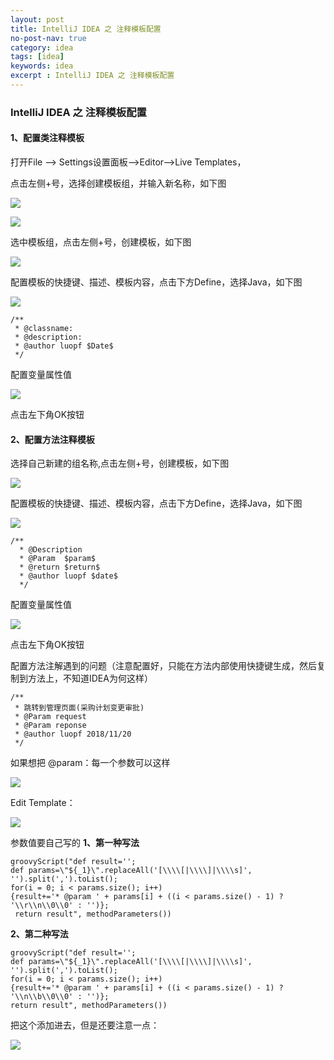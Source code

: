 ```yaml
---
layout: post
title: IntelliJ IDEA 之 注释模板配置
no-post-nav: true
category: idea
tags: [idea]
keywords: idea
excerpt : IntelliJ IDEA 之 注释模板配置
---
```


### IntelliJ IDEA 之 注释模板配置

#### 1、配置类注释模板

打开File --> Settings设置面板-->Editor-->Live Templates，

点击左侧+号，选择创建模板组，并输入新名称，如下图

![](https://luopengfei3000.github.io/assets/images/2019/idea/2019-04-06-idea-template-annotation/01.png)

![](https://luopengfei3000.github.io/assets/images/2019/idea/2019-04-06-idea-template-annotation/02.png)

选中模板组，点击左侧+号，创建模板，如下图

![](https://luopengfei3000.github.io/assets/images/2019/idea/2019-04-06-idea-template-annotation/03.png)

配置模板的快捷键、描述、模板内容，点击下方Define，选择Java，如下图

![](https://luopengfei3000.github.io/assets/images/2019/idea/2019-04-06-idea-template-annotation/04.png)

```
/**
 * @classname:
 * @description:
 * @author luopf $Date$
 */
```

配置变量属性值

![](https://luopengfei3000.github.io/assets/images/2019/idea/2019-04-06-idea-template-annotation/05.png)

点击左下角OK按钮

#### 2、配置方法注释模板
选择自己新建的组名称,点击左侧+号，创建模板，如下图

![](https://luopengfei3000.github.io/assets/images/2019/idea/2019-04-06-idea-template-annotation/06.png)

配置模板的快捷键、描述、模板内容，点击下方Define，选择Java，如下图

![](https://luopengfei3000.github.io/assets/images/2019/idea/2019-04-06-idea-template-annotation/07.png)

```
/**
  * @Description
  * @Param  $param$
  * @return $return$
  * @author luopf $date$
  */
```
配置变量属性值

![](https://luopengfei3000.github.io/assets/images/2019/idea/2019-04-06-idea-template-annotation/08.png)

点击左下角OK按钮

配置方法注解遇到的问题（注意配置好，只能在方法内部使用快捷键生成，然后复制到方法上，不知道IDEA为何这样）
```
/**
 * 跳转到管理页面(采购计划变更审批)
 * @Param request
 * @Param reponse
 * @author luopf 2018/11/20
 */
```
如果想把 @param：每一个参数可以这样

![](https://luopengfei3000.github.io/assets/images/2019/idea/2019-04-06-idea-template-annotation/09.png)

Edit Template：

![](https://luopengfei3000.github.io/assets/images/2019/idea/2019-04-06-idea-template-annotation/10.png)

参数值要自己写的
**1、第一种写法**
```
groovyScript("def result='';
def params=\"${_1}\".replaceAll('[\\\\[|\\\\]|\\\\s]', '').split(',').toList();
for(i = 0; i < params.size(); i++)
{result+='* @param ' + params[i] + ((i < params.size() - 1) ? '\\r\\n\\0\\0' : '')};
 return result", methodParameters())
```
**2、第二种写法**
```
groovyScript("def result='';
def params=\"${_1}\".replaceAll('[\\\\[|\\\\]|\\\\s]', '').split(',').toList();
for(i = 0; i < params.size(); i++)
{result+='* @param ' + params[i] + ((i < params.size() - 1) ? '\\n\\b\\0\\0' : '')};
return result", methodParameters())
```

把这个添加进去，但是还要注意一点：

![](https://luopengfei3000.github.io/assets/images/2019/idea/2019-04-06-idea-template-annotation/11.png)